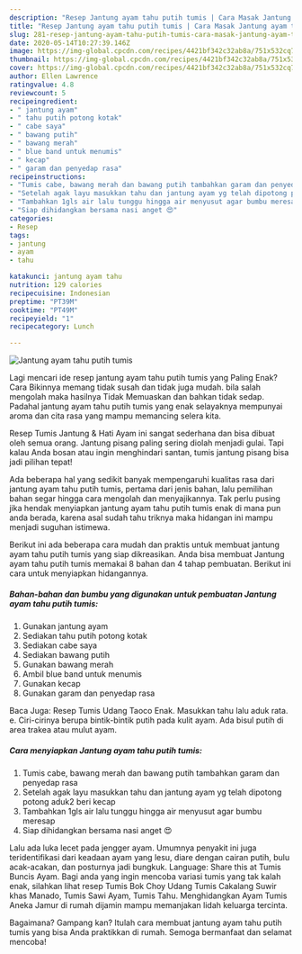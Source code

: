 ```yaml
---
description: "Resep Jantung ayam tahu putih tumis | Cara Masak Jantung ayam tahu putih tumis Yang Bikin Ngiler"
title: "Resep Jantung ayam tahu putih tumis | Cara Masak Jantung ayam tahu putih tumis Yang Bikin Ngiler"
slug: 281-resep-jantung-ayam-tahu-putih-tumis-cara-masak-jantung-ayam-tahu-putih-tumis-yang-bikin-ngiler
date: 2020-05-14T10:27:39.146Z
image: https://img-global.cpcdn.com/recipes/4421bf342c32ab8a/751x532cq70/jantung-ayam-tahu-putih-tumis-foto-resep-utama.jpg
thumbnail: https://img-global.cpcdn.com/recipes/4421bf342c32ab8a/751x532cq70/jantung-ayam-tahu-putih-tumis-foto-resep-utama.jpg
cover: https://img-global.cpcdn.com/recipes/4421bf342c32ab8a/751x532cq70/jantung-ayam-tahu-putih-tumis-foto-resep-utama.jpg
author: Ellen Lawrence
ratingvalue: 4.8
reviewcount: 5
recipeingredient:
- " jantung ayam"
- " tahu putih potong kotak"
- " cabe saya"
- " bawang putih"
- " bawang merah"
- " blue band untuk menumis"
- " kecap"
- " garam dan penyedap rasa"
recipeinstructions:
- "Tumis cabe, bawang merah dan bawang putih tambahkan garam dan penyedap rasa"
- "Setelah agak layu masukkan tahu dan jantung ayam yg telah dipotong potong aduk2 beri kecap"
- "Tambahkan 1gls air lalu tunggu hingga air menyusut agar bumbu meresap"
- "Siap dihidangkan bersama nasi anget 😍"
categories:
- Resep
tags:
- jantung
- ayam
- tahu

katakunci: jantung ayam tahu 
nutrition: 129 calories
recipecuisine: Indonesian
preptime: "PT39M"
cooktime: "PT49M"
recipeyield: "1"
recipecategory: Lunch

---
```



![Jantung ayam tahu putih tumis](https://img-global.cpcdn.com/recipes/4421bf342c32ab8a/751x532cq70/jantung-ayam-tahu-putih-tumis-foto-resep-utama.jpg)

Lagi mencari ide resep jantung ayam tahu putih tumis yang Paling Enak? Cara Bikinnya memang tidak susah dan tidak juga mudah. bila salah mengolah maka hasilnya Tidak Memuaskan dan bahkan tidak sedap. Padahal jantung ayam tahu putih tumis yang enak selayaknya mempunyai aroma dan cita rasa yang mampu memancing selera kita.

Resep Tumis Jantung &amp; Hati Ayam ini sangat sederhana dan bisa dibuat oleh semua orang. Jantung pisang paling sering diolah menjadi gulai. Tapi kalau Anda bosan atau ingin menghindari santan, tumis jantung pisang bisa jadi pilihan tepat!

Ada beberapa hal yang sedikit banyak mempengaruhi kualitas rasa dari jantung ayam tahu putih tumis, pertama dari jenis bahan, lalu pemilihan bahan segar hingga cara mengolah dan menyajikannya. Tak perlu pusing jika hendak menyiapkan jantung ayam tahu putih tumis enak di mana pun anda berada, karena asal sudah tahu triknya maka hidangan ini mampu menjadi suguhan istimewa.


Berikut ini ada beberapa cara mudah dan praktis untuk membuat jantung ayam tahu putih tumis yang siap dikreasikan. Anda bisa membuat Jantung ayam tahu putih tumis memakai 8 bahan dan 4 tahap pembuatan. Berikut ini cara untuk menyiapkan hidangannya.

<!--inarticleads1-->

##### Bahan-bahan dan bumbu yang digunakan untuk pembuatan Jantung ayam tahu putih tumis:

1. Gunakan  jantung ayam
1. Sediakan  tahu putih potong kotak
1. Sediakan  cabe saya
1. Sediakan  bawang putih
1. Gunakan  bawang merah
1. Ambil  blue band untuk menumis
1. Gunakan  kecap
1. Gunakan  garam dan penyedap rasa


Baca Juga: Resep Tumis Udang Taoco Enak. Masukkan tahu lalu aduk rata. e. Ciri-cirinya berupa bintik-bintik putih pada kulit ayam. Ada bisul putih di area trakea atau mulut ayam. 

<!--inarticleads2-->

##### Cara menyiapkan Jantung ayam tahu putih tumis:

1. Tumis cabe, bawang merah dan bawang putih tambahkan garam dan penyedap rasa
1. Setelah agak layu masukkan tahu dan jantung ayam yg telah dipotong potong aduk2 beri kecap
1. Tambahkan 1gls air lalu tunggu hingga air menyusut agar bumbu meresap
1. Siap dihidangkan bersama nasi anget 😍


Lalu ada luka lecet pada jengger ayam. Umumnya penyakit ini juga teridentifikasi dari keadaan ayam yang lesu, diare dengan cairan putih, bulu acak-acakan, dan posturnya jadi bungkuk. Language: Share this at Tumis Buncis Ayam. Bagi anda yang ingin mencoba variasi tumis yang tak kalah enak, silahkan lihat resep Tumis Bok Choy Udang Tumis Cakalang Suwir khas Manado, Tumis Sawi Ayam, Tumis Tahu. Menghidangkan Ayam Tumis Aneka Jamur di rumah dijamin mampu memanjakan lidah keluarga tercinta. 

Bagaimana? Gampang kan? Itulah cara membuat jantung ayam tahu putih tumis yang bisa Anda praktikkan di rumah. Semoga bermanfaat dan selamat mencoba!
